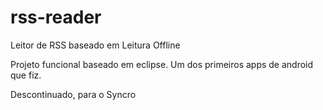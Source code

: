 # rss-reader

Leitor de RSS baseado em Leitura Offline

Projeto funcional baseado em eclipse. Um dos primeiros apps de android que fiz.

Descontinuado, para o Syncro
